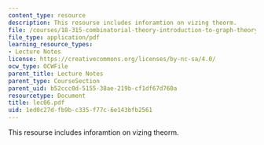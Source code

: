 ```yaml
---
content_type: resource
description: This resourse includes inforamtion on vizing theorm.
file: /courses/18-315-combinatorial-theory-introduction-to-graph-theory-extremal-and-enumerative-combinatorics-spring-2005/1ed0c27dfb9bc335f77c6e143bfb2561_lec06.pdf
file_type: application/pdf
learning_resource_types:
- Lecture Notes
license: https://creativecommons.org/licenses/by-nc-sa/4.0/
ocw_type: OCWFile
parent_title: Lecture Notes
parent_type: CourseSection
parent_uid: b52ccc0d-5155-38ae-219b-cf1df67d760a
resourcetype: Document
title: lec06.pdf
uid: 1ed0c27d-fb9b-c335-f77c-6e143bfb2561
---
```

This resourse includes inforamtion on vizing theorm.
